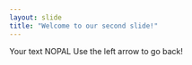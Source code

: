 ```yaml
---
layout: slide
title: "Welcome to our second slide!"
---
```

Your text NOPAL
Use the left arrow to go back!
